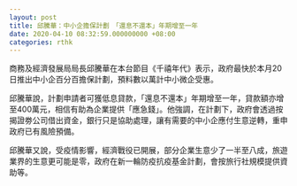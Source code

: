 ```yaml
---
layout: post
title: 邱騰華：中小企擔保計劃　「還息不還本」年期增至一年
date: 2020-04-10 08:32:59.000000000 +08:00
categories: rthk
---
```


商務及經濟發展局局長邱騰華在本台節目《千禧年代》表示，政府最快於本月20日推出中小企百分百擔保計劃，預料數以萬計中小微企受惠。

邱騰華說，計劃申請者可獲低息貸款，「還息不還本」年期增至一年，貸款額亦增至400萬元，相信有助為企業提供「應急錢」。他強調，在計劃下，政府會透過按揭證劵公司借出資金，銀行只是協助處理，讓有需要的中小企應付生意逆轉，重申政府已有風險預備。

邱騰華又說，受疫情影響，經濟戰役已開展，部分企業生意少了一半至八成，旅遊業界的生意更可能是零，政府在新一輪防疫抗疫基金計劃，會按旅行社規模提供資助等。
